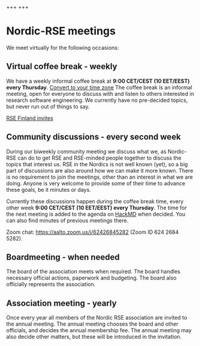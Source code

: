 +++
+++

# Nordic-RSE meetings

We meet virtually for the following occasions:


## Virtual coffee break - weekly

We have a weekly informal coffee break at **9:00 CET/CEST (10 EET/EEST) every Thursday**. [Convert to your time zone](https://arewemeetingyet.com/Helsinki/2021-09-02/10:00/w)
The coffee break is an informal meeting, open for everyone to discuss with and listen to
others interested in research software engineering.  We currently have
no pre-decided topics, but never run out of things to say.

[RSE Finland invites](/events/coffeebreak/#weekly-virtual-coffee-break)


## Community discussions - every second week

During our biweekly community meeting we discuss what we, as Nordic-RSE can do to get RSE and RSE-minded people together to discuss the topics that interest us.
RSE in the Nordics is not well known (yet), so a big part of discussions are also around how we can make it more known. There is no requirement to join the meetings, other than an interest in what we are doing. 
Anyone is very welcome to provide some of their time to advance these goals, be it minutes or days. 

Currently these discussions happen during the coffee break time, every other week **9:00 CET/CEST (10 EET/EEST) every Thursday**. The time
for the next meeting is added to the agenda on [HackMD](https://hackmd.io/@nordic-rse/biweekly) when decided. You can also find minutes of previous meetings there.

Zoom chat: <https://aalto.zoom.us/j/62426845282> (Zoom ID 624 2684 5282).

<!---
We meet every other week to discuss the development of Nordic RSE and plan upcoming events. The meeting is on Thursday at **14 CET/CEST (15 EET/EEST)** on each even week.
The agenda for the next meeting and the minutes of previous meetings are kept on [HackMD](https://hackmd.io/@nordic-rse/biweekly).


See the [agenda](https://hackmd.io/@nordic-rse/biweekly) for connection details.
-->


## Boardmeeting - when needed

The board of the association meets when required. The board handles necessary
official actions, paperwork and budgeting. The board also officially represents
the association.


## Association meeting - yearly

Once every year all members of the Nordic RSE association are invited to the
annual meeting. The annual meeting chooses the board and other officials, and
decides the annual membership fee. The annual meeting may also decide other
matters, but these will be introduced in the invitation.
